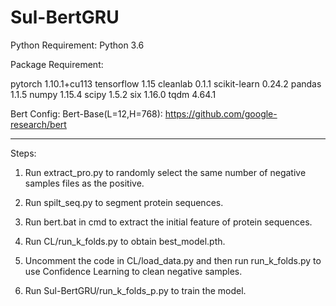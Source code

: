 # Sul-BertGRU
Python Requirement:
Python 3.6

Package Requirement:

pytorch 1.10.1+cu113
tensorflow 1.15
cleanlab 0.1.1
scikit-learn 0.24.2
pandas 1.1.5
numpy 1.15.4
scipy 1.5.2
six 1.16.0
tqdm 4.64.1

Bert Config:
Bert-Base(L=12,H=768): https://github.com/google-research/bert

-------------------------------------------------------------------------------------------------------------------------------------------------------------------------------
Steps:

1. Run extract_pro.py to randomly select the same number of negative samples files as the positive.

2. Run spilt_seq.py to segment protein sequences.

3. Run bert.bat in cmd to extract the initial feature of protein sequences.

4. Run CL/run_k_folds.py to obtain best_model.pth.

5. Uncomment the code in CL/load_data.py and then run run_k_folds.py to use Confidence Learning to clean negative samples.

6. Run Sul-BertGRU/run_k_folds_p.py to train the model.

